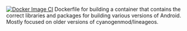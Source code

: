 [![Docker Image CI](https://github.com/GuyLiner/android-buildenv/actions/workflows/docker-image.yml/badge.svg)](https://github.com/GuyLiner/android-buildenv/actions/workflows/docker-image.yml)
Dockerfile for building a container that contains the correct libraries and packages for building various versions of Android.
 Mostly focused on older versions of cyanogenmod/lineageos. 
